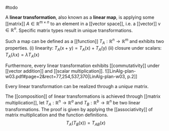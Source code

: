 #todo 

A **linear transformation**, also known as a **linear map**, is applying some [[matrix]] $A \in \mathbb{R}^{m\times n}$ to an element in a [[vector space]], i.e. a [[vector]] $\mathrm{v} \in \mathbb{R}^n$. Specific matrix types result in unique transformations.

Such a map can be defined as a [[function]] $T_{A}:\mathbb{R}^n \to \mathbb{R}^m$ and exhibits two properties.
(i)     linearity: $T_{A}(\mathrm{x}+\mathrm{y}) = T_{A}(\mathrm{x})+T_{A}(\mathrm{y})$
(ii)    closure under scalars: $T_{A}(\lambda \mathrm{x})=\lambda T_{A}(\mathrm{x})$

Furthermore, every linear transformation exhibits [[commutativity]] under [[vector addition]] and [[scalar multiplication]].
![[LinAlg-plan-w03.pdf#page=2&rect=77,254,537,370|LinAlg-plan-w03, p.2]]

Every linear transformation can be realized through a *unique* matrix.

The [[composition]] of linear transformations is achieved through [[matrix multiplication]], let $T_{A}:\mathbb{R}^n \to \mathbb{R}^a$ and $T_{B}: \mathbb{R}^b \to \mathbb{R}^n$ be two linear transformations. The proof is given by applying the [[associativity]] of matrix multiplication and the function definitions.
$$
T_{A}(T_{B}(\mathrm{x})) = T_{AB}(x)
$$
